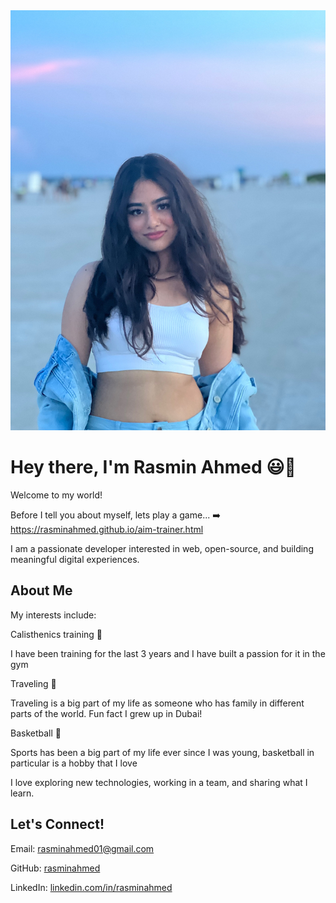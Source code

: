 
<html lang="en">
<head>
  <meta charset="UTF-8">
    <img src="IMG_E7991.HEIC" alt="Rasmin Ahmed" class="profile">
</head>
<body> 
  <div class="container">
    <h1>Hey there, I'm Rasmin Ahmed 😃🌸</h1>
    <p>
      Welcome to my world!
    </p>
    <p>
    Before I tell you about myself, lets play a game... ➡️<a href="https://rasminahmed.github.io/aim-trainer.html" target="_blank">
  https://rasminahmed.github.io/aim-trainer.html
</a>
    </p>
    <p>
     I am a passionate developer interested in web, open-source, and building meaningful digital experiences.
    </p>
    <h2>About Me</h2>
    <p>
      My interests include: 
    <p>
      Calisthenics training 🤸
    <p>
      I have been training for the last 3 years and I have built a passion for it in the gym
        <p>
      Traveling 🚀
    <p>
      Traveling is a big part of my life as someone who has family in different parts of the world. Fun fact I grew up in Dubai!
    </p>
    <p>
      Basketball 🏀
    </p>
    <p>
      Sports has been a big part of my life ever since I was young, basketball in particular is a hobby that I love
    </p>
    <p>
      I love exploring new technologies, working in a team, and sharing what I learn.
    </p>
    <div class="contact">
      <h2>Let's Connect!</h2>
      <p>
        Email: <a href="mailto:your-email@example.com">rasminahmed01@gmail.com</a>
      </p>
      <p>
        GitHub: <a href="https://github.com/rasminahmed">rasminahmed</a>
      </p>
      <p>
        LinkedIn: <a href="https://www.linkedin.com/in/rasminahmed/" target="_blank">linkedin.com/in/rasminahmed</a>
      </p>
    </div>
</body>
</html>
